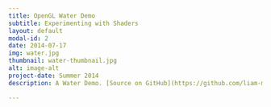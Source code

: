 ```yaml
---
title: OpenGL Water Demo
subtitle: Experimenting with Shaders
layout: default
modal-id: 2
date: 2014-07-17
img: water.jpg
thumbnail: water-thumbnail.jpg
alt: image-alt
project-date: Summer 2014
description: A Water Demo. [Source on GitHub](https://github.com/liam-middlebrook/opengl-water.git)

---
```

